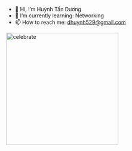 
- 👋 Hi, I’m Huỳnh Tấn Dương
- 🌱 I’m currently learning: Networking
- 📫 How to reach me: dhuynh529@gmail.com
<img src=https://octodex.github.com//images/nyantocat.gif alt=celebrate width=300 align=left>
<!---
tanduong9424/tanduong9424 is a ✨ special ✨ repository because its `README.md` (this file) appears on your GitHub profile.
You can click the Preview link to take a look at your changes.
--->
